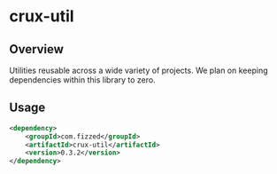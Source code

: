crux-util
=========

## Overview

Utilities reusable across a wide variety of projects.  We plan on keeping
dependencies within this library to zero.

## Usage

```xml
<dependency>
    <groupId>com.fizzed</groupId>
    <artifactId>crux-util</artifactId>
    <version>0.3.2</version>
</dependency>
```
